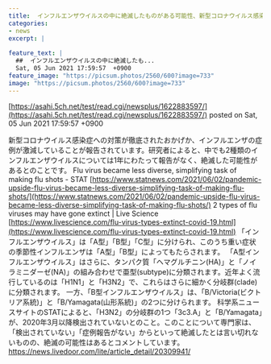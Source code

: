 ```yaml
---
title:  インフルエンザウイルスの中に絶滅したものがある可能性、新型コロナウイルス感染対策の影響か  
categories:
- news
excerpt: |
  
feature_text: |
  ##  インフルエンザウイルスの中に絶滅したも...
  Sat, 05 Jun 2021 17:59:57  +0900
feature_image: "https://picsum.photos/2560/600?image=733"
image: "https://picsum.photos/2560/600?image=733"
---
```


[https://asahi.5ch.net/test/read.cgi/newsplus/1622883597/](https://asahi.5ch.net/test/read.cgi/newsplus/1622883597/)
posted on Sat, 05 Jun 2021 17:59:57  +0900

<!--more-->

新型コロナウイルス感染症への対策が徹底されたおかげか、インフルエンザの症例が激減していることが報告されています。研究者によると、中でも2種類のインフルエンザウイルスについては1年にわたって報告がなく、絶滅した可能性があるとのことです。 Flu virus became less diverse, simplifying task of making flu shots - STAT [https://www.statnews.com/2021/06/02/pandemic-upside-flu-virus-became-less-diverse-simplifying-task-of-making-flu-shots/](https://www.statnews.com/2021/06/02/pandemic-upside-flu-virus-became-less-diverse-simplifying-task-of-making-flu-shots/) 2 types of flu viruses may have gone extinct | Live Science [https://www.livescience.com/flu-virus-types-extinct-covid-19.html](https://www.livescience.com/flu-virus-types-extinct-covid-19.html) 「インフルエンザウイルス」は「A型」「B型」「C型」に分けられ、このうち重い症状の季節性インフルエンザは「A型」「B型」によってもたらされます。 「A型インフルエンザウイルス」はさらに、タンパク質「ヘマグルチニン(HA)」と「ノイラミニダーゼ(NA)」の組み合わせで亜型(subtype)に分類されます。近年よく流行しているのは「H1N1」と「H3N2」で、これらはさらに細かく分岐群(clade)に分類されます。 一方、「B型インフルエンザウイルス」は、「B/Victoria(ビクトリア系統)」と「B/Yamagata(山形系統)」の2つに分けられます。 科学系ニュースサイトのSTATによると、「H3N2」の分岐群の1つ「3c3.A」と「B/Yamagata」が、2020年3月以降検出されていないとのこと。このことについて専門家は、「検出されていない」「症例報告がない」からといって絶滅したとは言い切れないものの、絶滅の可能性はあるとコメントしています。 https://news.livedoor.com/lite/article_detail/20309941/
